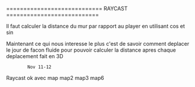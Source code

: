 ============================ RAYCAST ===========================

Il faut calculer la distance du mur par rapport au player en utilisant cos et sin



Maintenant ce qui nous interesse le plus c'est de savoir comment deplacer le jour de facon fluide pour pouvoir calculer la distance apres chaque deplacement fait en 3D


			Nov 11-12
Raycast ok avec map map2 map3 map6
